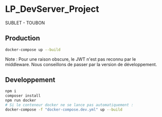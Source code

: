 # LP_DevServer_Project

SUBLET - TOUBON

## Production

```sh
docker-compose up --build
```

Note : Pour une raison obscure, le JWT n'est pas reconnu par le middleware. Nous conseillons de passer par la version de développement.

## Developpement

```sh
npm i
composer install
npm run docker
# Si le conteneur docker ne se lance pas automatiquement :
docker-compose -f "docker-compose.dev.yml" up --build
```
